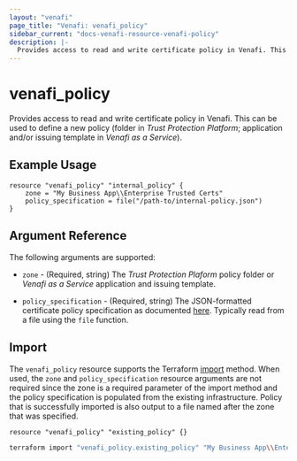```yaml
---
layout: "venafi"
page_title: "Venafi: venafi_policy"
sidebar_current: "docs-venafi-resource-venafi-policy"
description: |-
  Provides access to read and write certificate policy in Venafi. This can be used to define a new policy.
---
```


# venafi_policy

Provides access to read and write certificate policy in Venafi. This can be used
to define a new policy (folder in *Trust Protection Platform*; application
and/or issuing template in *Venafi as a Service*).

## Example Usage

```hcl
resource "venafi_policy" "internal_policy" {
    zone = "My Business App\\Enterprise Trusted Certs"
    policy_specification = file("/path-to/internal-policy.json")
}
```

## Argument Reference

The following arguments are supported:

* `zone` - (Required, string) The *Trust Protection Plaform* policy folder or
  *Venafi as a Service* application and issuing template.

* `policy_specification` - (Required, string) The JSON-formatted certificate policy
  specification as documented [here](https://github.com/Venafi/vcert/blob/master/README-POLICY-SPEC.md).
  Typically read from a file using the `file` function.

## Import

The `venafi_policy` resource supports the Terraform [import](https://www.terraform.io/docs/cli/import/index.html)
method.  When used, the `zone` and `policy_specification` resource arguments
are not required since the zone is a required parameter of the import method
and the policy specification is populated from the existing infrastructure.
Policy that is successfully imported is also output to a file named after the
zone that was specified.

```hcl
resource "venafi_policy" "existing_policy" {}
```

```sh
terraform import "venafi_policy.existing_policy" "My Business App\\Enterprise Trusted Certs"
```
